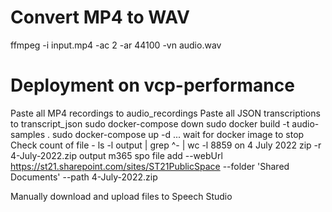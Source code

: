 # Convert MP4 to WAV
ffmpeg -i input.mp4 -ac 2 -ar 44100 -vn audio.wav





# Deployment on vcp-performance
Paste all MP4 recordings to audio_recordings
Paste all JSON transcriptions to transcript_json
sudo docker-compose down
sudo docker build -t audio-samples .
sudo docker-compose up -d
... wait for docker image to stop
Check count of file - 
    ls -l output | grep ^- | wc -l
    8859 on 4 July 2022
zip -r 4-July-2022.zip output
m365 spo file add --webUrl https://st21.sharepoint.com/sites/ST21PublicSpace --folder 'Shared Documents' --path 4-July-2022.zip

Manually download and upload files to Speech Studio